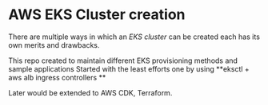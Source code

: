 # AWS EKS Cluster creation

There are multiple ways in which an *EKS cluster* can be created
each has its own merits and drawbacks.

This repo created to maintain different EKS provisioning methods and sample applications
Started with the least efforts one by using **eksctl + aws alb ingress controllers ** 

Later would be extended to AWS CDK, Terraform.


